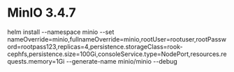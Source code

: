 # MinIO 3.4.7
helm install --namespace minio --set nameOverride=minio,fullnameOverride=minio,rootUser=rootuser,rootPassword=rootpass123,replicas=4,persistence.storageClass=rook-cephfs,persistence.size=100Gi,consoleService.type=NodePort,resources.requests.memory=1Gi --generate-name minio/minio --debug
